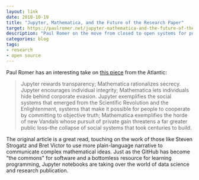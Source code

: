 ```yaml
---
layout: link
date: 2018-10-19
title: "Jupyter, Mathematica, and the Future of the Research Paper"
target: https://paulromer.net/jupyter-mathematica-and-the-future-of-the-research-paper/
description: "Paul Romer on the move from closed to open systems for publishing research."
categories: blog
tags:
- research
- open source
---
```


Paul Romer has an interesting take on [this piece](https://www.theatlantic.com/science/archive/2018/04/the-scientific-paper-is-obsolete/556676/) from the Atlantic:

>Jupyter rewards transparency; Mathematica rationalizes secrecy. Jupyter encourages individual integrity; Mathematica lets individuals hide behind corporate evasion. Jupyter exemplifies the social systems that emerged from the Scientific Revolution and the Enlightenment, systems that make it possible for people to cooperate by committing to objective truth; Mathematica exemplifies the horde of new Vandals whose pursuit of private gain threatens a far greater public loss–the collapse of social systems that took centuries to build.

The original article is a great read, touching on the work of those like Steven Strogatz and Bret Victor to use more plain-language narrative to communicate complex mathematical ideas. Just as the GitHub has become "the commons" for software and a bottomless resource for learning programming, Jupyter notebooks are taking over the world of data science and research publication.